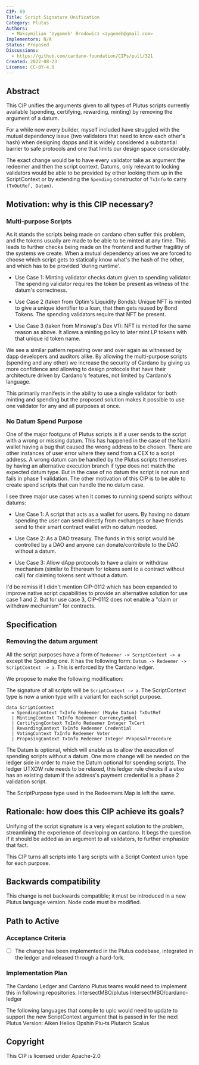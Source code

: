 ```yaml
---
CIP: 69
Title: Script Signature Unification
Category: Plutus
Authors:
  - Maksymilian 'zygomeb' Brodowicz <zygomeb@gmail.com>
Implementors: N/A
Status: Proposed
Discussions:
  - https://github.com/cardano-foundation/CIPs/pull/321
Created: 2022-08-23
License: CC-BY-4.0
---
```


## Abstract

This CIP unifies the arguments given to all types of Plutus scripts currently available (spending, certifying, rewarding, minting) by removing the argument of a datum.

For a while now every builder, myself included have struggled with the mutual dependency issue (two validators that need to know each other's hash) when designing dapps and it is widely considered a substantial barrier to safe protocols and one that limits our design space considerably.

The exact change would be to have every validator take as argument the redeemer and then the script context. Datums, only relevant to locking validators would be able to be provided by either looking them up in the ScriptContext or by extending the `Spending` constructor of `TxInfo` to carry `(TxOutRef, Datum)`.

## Motivation: why is this CIP necessary?

### Multi-purpose Scripts

As it stands the scripts being made on cardano often suffer this problem, and the tokens usually are made to be able to be minted at any time. This leads to further checks being made on the frontend and further fragilitiy of the systems we create. When a mutual dependency arises we are forced to choose which script gets to statically know what's the hash of the other, and which has to be provided 'during runtime'.

- Use Case 1: Minting validator checks datum given to spending validator. The spending validator requires the token be present as witness of the datum's correctness.

- Use Case 2 (taken from Optim's Liquidity Bonds): Unique NFT is minted to give a unique identifier to a loan, that then gets reused by Bond Tokens. The spending validators require that NFT be present.

- Use Case 3 (taken from Minswap's Dex V1): NFT is minted for the same reason as above. It allows a minting policy to later mint LP tokens with that unique id token name.

We see a similar pattern repeating over and over again as witnessed by dapp developers and auditors alike. By allowing the multi-purpose scripts (spending and any other) we increase the security of Cardano by giving us more confidence and allowing to design protocols that have their architecture driven by Cardano's features, not limited by Cardano's language.

This primarily manifests in the ability to use a single validator for both minting and spending but the proposed solution makes it possible to use one validator for any and all purposes at once.

### No Datum Spend Purpose

One of the major footguns of Plutus scripts is if a user sends to the script with a wrong or missing datum. This has happened in the case of the Nami wallet having a bug that caused the wrong address to be chosen. There are other instances of user error where they send from a CEX to a script address. A wrong datum can be handled by the Plutus scripts themselves by having an alternative execution branch if type does not match the expected datum type. But in the case of no datum the script is not run and fails in phase 1 validation. The other motivation of this CIP is to be able to create spend scripts that can handle the no datum case. 

I see three major use cases when it comes to running spend scripts without datums:

- Use Case 1: A script that acts as a wallet for users. By having no datum spending the user can send directly from exchanges or have friends send to their smart contract wallet with no datum needed.

- Use Case 2: As a DAO treasury. The funds in this script would be controlled by a DAO and anyone can donate/contribute to the DAO without a datum.

- Use Case 3: Allow dApp protocols to have a claim or withdraw mechanism (similar to Ethereum for tokens sent to a contract without call) for claiming tokens sent without a datum.

I'd be remiss if I didn't mention CIP-0112 which has been expanded to improve native script capabilities to provide an alternative solution for use case 1 and 2. But for use case 3, CIP-0112 does not enable a "claim or withdraw mechanism" for contracts.

## Specification

### Removing the datum argument

All the script purposes have a form of ```Redeemer -> ScriptContext -> a``` except the Spending one. It has the following form: ```Datum -> Redeemer -> ScriptContext -> a```. This is enforced by the Cardano ledger.

We propose to make the following modification:

The signature of all scripts will be ```ScriptContext -> a```.
The ScriptContext type is now a union type with a variant for each script purpose.
```
data ScriptContext
  = SpendingContext TxInfo Redeemer (Maybe Datum) TxOutRef
  | MintingContext TxInfo Redeemer CurrencySymbol
  | CertifyingContext TxInfo Redeemer Integer TxCert 
  | RewardingContext TxInfo Redeemer Credential
  | VotingContext TxInfo Redeemer Voter
  | ProposingContext TxInfo Redeemer Integer ProposalProcedure
```
The Datum is optional, which will enable us to allow the execution of spending scripts without a datum. 
One more change will be needed on the ledger side in order to make the Datum optional for spending scripts.
The ledger UTXOW rule needs to be relaxed, this ledger rule checks if a utxo has an existing datum if the address's payment credential is a phase 2 validation script.

The ScriptPurpose type used in the Redeemers Map is left the same.



## Rationale: how does this CIP achieve its goals?

Unifying of the script signature is a very elegant solution to the problem, streamlining the experience of developing on cardano.
It begs the question if it should be added as an argument to all validators, to further emphasize that fact.


This CIP turns all scripts into 1 arg scripts with a Script Context union type for each purpose.

## Backwards compatibility

This change is not backwards compatible; it must be introduced in a new Plutus language version.
Node code must be modified.

## Path to Active

### Acceptance Criteria

- [ ] The change has been implemented in the Plutus codebase, integrated in the ledger and released through a hard-fork.

### Implementation Plan

The Cardano Ledger and Cardano Plutus teams would need to implement this in following repositories:
  IntersectMBO/plutus
  IntersectMBO/cardano-ledger

The following languages that compile to uplc would need to update to support the new ScriptContext argument that 
is passed in for the next Plutus Version:
Aiken
Helios
Opshin
Plu-ts
Plutarch
Scalus

## Copyright

This CIP is licensed under Apache-2.0
